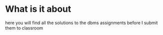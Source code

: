 # What is it about
here you will find all the solutions to the dbms assignments before I submit them to classroom

